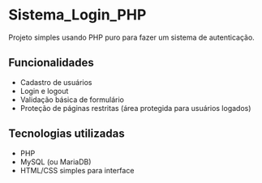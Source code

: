 # Sistema_Login_PHP

Projeto simples usando PHP puro para fazer um sistema de autenticação.

## Funcionalidades

- Cadastro de usuários
- Login e logout
- Validação básica de formulário
- Proteção de páginas restritas (área protegida para usuários logados)

## Tecnologias utilizadas

- PHP
- MySQL (ou MariaDB)
- HTML/CSS simples para interface
